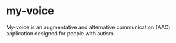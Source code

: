 # my-voice
My-voice is an augmentative and alternative communication (AAC) application designed for people with autism. 
